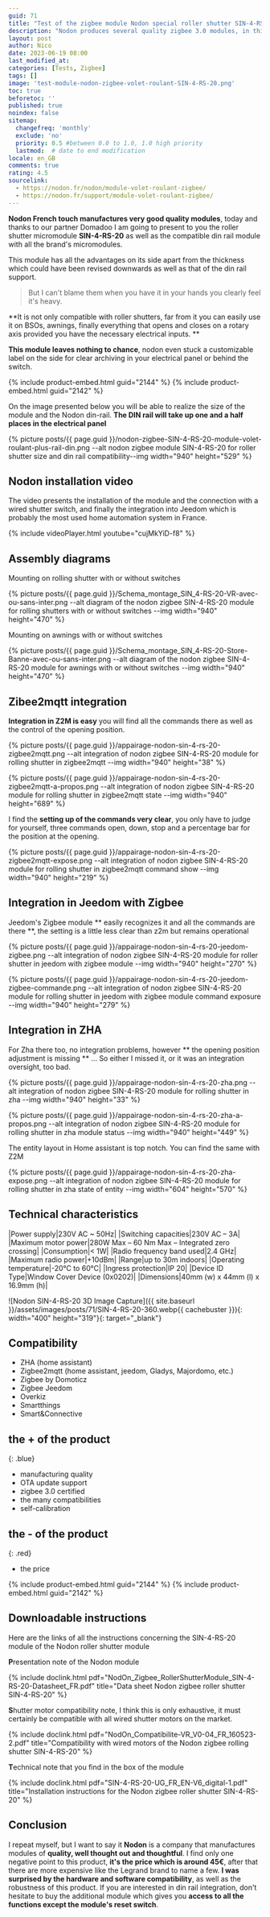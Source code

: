 ```yaml
---
guid: 71
title: "Test of the zigbee module Nodon special roller shutter SIN-4-RS-20"
description: "Nodon produces several quality zigbee 3.0 modules, in this article I will introduce the SIN-4-RS-20 roller shutter control module"
layout: post
author: Nico
date: 2023-06-19 08:00
last_modified_at: 
categories: [Tests, Zigbee]
tags: []
image: 'test-module-nodon-zigbee-volet-roulant-SIN-4-RS-20.png'
toc: true
beforetoc: ''
published: true
noindex: false
sitemap:
  changefreq: 'monthly'
  exclude: 'no'
  priority: 0.5 #between 0.0 to 1.0, 1.0 high priority
  lastmod:  # date to end modification
locale: en_GB
comments: true
rating: 4.5
sourcelink:
  - https://nodon.fr/nodon/module-volet-roulant-zigbee/
  - https://nodon.fr/support/module-volet-roulant-zigbee/
---
```


**Nodon French touch manufactures very good quality modules**, today and thanks to our partner Domadoo I am going to present to you the roller shutter micromodule **SIN-4-RS-20** as well as the compatible din rail module with all the brand's micromodules.

This module has all the advantages on its side apart from the thickness which could have been revised downwards as well as that of the din rail support.

> But I can't blame them when you have it in your hands you clearly feel it's heavy.

**It is not only compatible with roller shutters, far from it you can easily use it on BSOs, awnings, finally everything that opens and closes on a rotary axis provided you have the necessary electrical inputs. **

**This module leaves nothing to chance**, nodon even stuck a customizable label on the side for clear archiving in your electrical panel or behind the switch.

{% include product-embed.html guid="2144" %}
{% include product-embed.html guid="2142" %}

On the image presented below you will be able to realize the size of the module and the Nodon din-rail. **The DIN rail will take up one and a half places in the electrical panel**

{% picture posts/{{ page.guid }}/nodon-zigbee-SIN-4-RS-20-module-volet-roulant-plus-rail-din.png --alt nodon zigbee module SIN-4-RS-20 for roller shutter size and din rail compatibility--img width="940" height="529" %}

## Nodon installation video

The video presents the installation of the module and the connection with a wired shutter switch, and finally the integration into Jeedom which is probably the most used home automation system in France.

{% include videoPlayer.html youtube="cujMkYiD-f8" %}

## Assembly diagrams

Mounting on rolling shutter with or without switches

{% picture posts/{{ page.guid }}/Schema_montage_SIN_4-RS-20-VR-avec-ou-sans-inter.png --alt diagram of the nodon zigbee SIN-4-RS-20 module for rolling shutters with or without switches --img width="940" height="470" %}

Mounting on awnings with or without switches

{% picture posts/{{ page.guid }}/Schema_montage_SIN_4-RS-20-Store-Banne-avec-ou-sans-inter.png --alt diagram of the nodon zigbee SIN-4-RS-20 module for awnings with or without switches --img width="940" height="470" %}

## Zibee2mqtt integration

**Integration in Z2M is easy** you will find all the commands there as well as the control of the opening position.

{% picture posts/{{ page.guid }}/appairage-nodon-sin-4-rs-20-zigbee2mqtt.png --alt integration of nodon zigbee SIN-4-RS-20 module for rolling shutter in zigbee2mqtt --img width="940" height="38" %}

{% picture posts/{{ page.guid }}/appairage-nodon-sin-4-rs-20-zigbee2mqtt-a-propos.png --alt integration of nodon zigbee SIN-4-RS-20 module for rolling shutter in zigbee2mqtt state --img width="940" height="689" %}

I find the **setting up of the commands very clear**, you only have to judge for yourself, three commands open, down, stop and a percentage bar for the position at the opening.

{% picture posts/{{ page.guid }}/appairage-nodon-sin-4-rs-20-zigbee2mqtt-expose.png --alt integration of nodon zigbee SIN-4-RS-20 module for rolling shutter in zigbee2mqtt command show --img width="940" height="219" %}

## Integration in Jeedom with Zigbee

Jeedom's Zigbee module ** easily recognizes it and all the commands are there **, the setting is a little less clear than z2m but remains operational

{% picture posts/{{ page.guid }}/appairage-nodon-sin-4-rs-20-jeedom-zigbee.png --alt integration of nodon zigbee SIN-4-RS-20 module for roller shutter in jeedom with zigbee module --img width="940" height="270" %}

{% picture posts/{{ page.guid }}/appairage-nodon-sin-4-rs-20-jeedom-zigbee-commande.png --alt integration of nodon zigbee SIN-4-RS-20 module for rolling shutter in jeedom with zigbee module command exposure --img width="940" height="279" %}

## Integration in ZHA

For Zha there too, no integration problems, however ** the opening position adjustment is missing ** ... So either I missed it, or it was an integration oversight, too bad.

{% picture posts/{{ page.guid }}/appairage-nodon-sin-4-rs-20-zha.png --alt integration of nodon zigbee SIN-4-RS-20 module for rolling shutter in zha --img width="940" height="33" %}

{% picture posts/{{ page.guid }}/appairage-nodon-sin-4-rs-20-zha-a-propos.png --alt integration of nodon zigbee SIN-4-RS-20 module for rolling shutter in zha module status --img width="940" height="449" %}

The entity layout in Home assistant is top notch. You can find the same with Z2M

{% picture posts/{{ page.guid }}/appairage-nodon-sin-4-rs-20-zha-expose.png --alt integration of nodon zigbee SIN-4-RS-20 module for rolling shutter in zha state of entity --img width="604" height="570" %}


## Technical characteristics

|Power supply|230V AC ~ 50Hz|
|Switching capacities|230V AC – 3A|
|Maximum motor power|280W Max – 60 Nm Max – Integrated zero crossing|
|Consumption|< 1W|
|Radio frequency band used|2.4 GHz|
|Maximum radio power|+10dBm|
|Range|up to 30m indoors|
|Operating temperature|-20°C to 60°C|
|Ingress protection|IP 20|
|Device ID Type|Window Cover Device (0x0202)|
|Dimensions|40mm (w) x 44mm (l) x 16.9mm (h)|

![Nodon SIN-4-RS-20 3D Image Capture]({{ site.baseurl }}/assets/images/posts/71/SIN-4-RS-20-360.webp{{ cachebuster }}){: width="400" height="319"}{: target="_blank"}

## Compatibility

- ZHA (home assistant)
- Zigbee2mqtt (home assistant, jeedom, Gladys, Majordomo, etc.)
- Zigbee by Domoticz
- Zigbee Jeedom
- Overkiz
- Smartthings
- Smart&Connective

## **the + of the product**
{: .blue}
- manufacturing quality
- OTA update support
- zigbee 3.0 certified
- the many compatibilities
- self-calibration

## **the - of the product**
{: .red}

- the price

{% include product-embed.html guid="2144" %}
{% include product-embed.html guid="2142" %}

## Downloadable instructions

Here are the links of all the instructions concerning the SIN-4-RS-20 module of the Nodon roller shutter module

**P**resentation note of the Nodon module

{% include doclink.html pdf="NodOn_Zigbee_RollerShutterModule_SIN-4-RS-20-Datasheet_FR.pdf" title="Data sheet Nodon zigbee roller shutter SIN-4-RS-20" %}

**S**hutter motor compatibility note, I think this is only exhaustive, it must certainly be compatible with all wired shutter motors on the market.

{% include doclink.html pdf="NodOn_Compatibilite-VR_V0-04_FR_160523-2.pdf" title="Compatibility with wired motors of the Nodon zigbee rolling shutter SIN-4-RS-20" %}

**T**echnical note that you find in the box of the module

{% include doclink.html pdf="SIN-4-RS-20-UG_FR_EN-V6_digital-1.pdf" title="Installation instructions for the Nodon zigbee roller shutter SIN-4-RS-20" %}

## Conclusion

I repeat myself, but I want to say it **Nodon** is a company that manufactures modules of **quality, well thought out and thoughtful**. I find only one negative point to this product, **it's the price which is around 45€**, after that there are more expensive like the Legrand brand to name a few. **I was surprised by the hardware and software compatibility**, as well as the robustness of this product. If you are interested in din rail integration, don't hesitate to buy the additional module which gives you **access to all the functions except the module's reset switch**.
